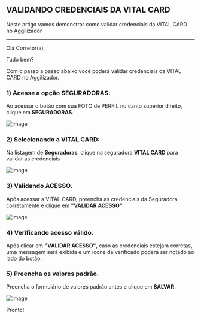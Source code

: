 ## VALIDANDO CREDENCIAIS DA VITAL CARD
Neste artigo vamos demonstrar como validar credenciais da VITAL CARD no Aggilizador

---

Olá Corretor(a),

Tudo bem?

Com o passo a passo abaixo você poderá validar credenciais da VITAL CARD no Aggilizador.

### 1) Acesse a opção SEGURADORAS:

Ao acessar o botão com sua FOTO de PERFIL no canto superior direito, clique em **SEGURADORAS**.

![image](https://conversu-partner-assets.s3.sa-east-1.amazonaws.com/agger/wiki/seguradoras/validando-credenciais/c220eb72-5169-48ab-b4df-330f11a099aa.png)

### 2) Selecionando a VITAL CARD:

Na listagem de **Seguradoras**, clique na seguradora **VITAL CARD** para validar as credenciais

![image](https://github.com/user-attachments/assets/3d07154b-417f-411d-aa98-6bc81f7d209f)

### 3) Validando ACESSO.

Após acessar a VITAL CARD, preencha as credenciais da Seguradora corretamente e clique em **"VALIDAR ACESSO"**

![image](https://github.com/user-attachments/assets/52d264c2-e689-48f0-b7b7-3ee0b2181099)

### 4) Verificando acesso válido.

Após clicar em **"VALIDAR ACESSO"**, caso as credenciais estejam corretas, uma mensagem será exibida e um ícone de verificado poderá ser notado ao lado do botão.

### 5) Preencha os valores padrão.

Preencha o formulário de valores padrão antes e clique em **SALVAR**.

![image](https://github.com/user-attachments/assets/2b56ad9b-f2ef-44c7-bcfd-11eb4687d368)

Pronto!
